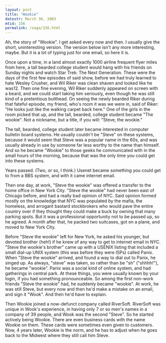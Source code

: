 ```yaml
---
layout: post
title: "Wookie"
datestr: March 30, 2003
mtid: 156
permalink: /saga/156.html
---
```


Ah, the story of "Wookie".  I get asked every now and then.  I usually give the short, uninteresting version.  The version below isn't any more interesting, maybe.  But it is a lot of typing just for one email, so here it is.

Once upon a time, in a land almost exactly 1000 airline frequent flyer miles from here, a tall bearded college student would hang with his friends on Sunday nights and watch Star Trek: The Next Generation.  These were the days of the first few episodes of said show, before we had truly learned to hate Wesley Crusher, and Wil Riker was clean shaven and looked like he was12.  Then one fine evening, Wil Riker suddenly appeared on screen with a beard, and we could start taking him seriously, even though he was still kind of a pretentious butthead.  On seeing the newly bearded Riker during that fateful episode, my friend, who's room it was we were in, said of Riker: "He looks just like the walking carpet back here."  One of the girls in the room picked that up, and the tall, bearded, college student became "The wookie".  Not a nickname, but a title, if you will: "Steve, the wookie."

The tall, bearded, college student later became interested in computer bulletin board systems.  He usually couldn't be "Steve" on these systems, because it would seem that Steve was a popular name in the 60s, and was usually already in use by someone far less worthy to the name than himself.  And so he became "Wookie" to those geeks he communicated with in the small hours of the morning, because that was the only time you could get into these systems.

Years passed.  (Two, or so, I think.)  Usenet became something you could get to from a BBS system, and with it came internet email.

Then one day, at work, "Steve the wookie" was offered a transfer to the home office in New York City.  "Steve the wookie" had never been east of Chicago before, and had a really bad opinion of NYC.  Said opinion formed mostly on the knowledge that NYC was populated by the mafia, the homeless, and arrogant bastard stockbrokers who would pave the entire country over if they thought they could make a buck by owning that many parking spots.  But it was a professional opportunity not to be passed up, so he agreed.  A month after that, he packed two suitcases, got on a plane, and moved to New York City.

Before "Steve the wookie" left for New York, he asked his younger, but devoted brother (heh!) if he knew of any way to get to internet email in NYC.  "Steve the wookie's brother" came up with a USENIX listing that included a small dial-up UNIX system (this was before they were ISPs) called Panix.  When "Steve the wookie" arrived, and found a way to dial out to Panix, he singed up.  As always, "steve" was taken, so rather than be "sh" ("shhhh!"), he became "wookie".  Panix was a social kind of online system, and had gatherings in central park.  At these things, you were usually known by your login, if you had something pronounceable.  So among the first non-work friends "Steve the wookie" had, he suddenly became "wookie".  At work, he was still Steve, but every now and then he'd make a mistake on an email, and sign it "Wook".  And then he'd have to explain.

Then Wookie joined a now-defunct company called RiverSoft.  RiverSoft was unique in Wook's experience, in having only 7 or so men's names in a company of 39 people, and Wook was the second "Steve".  So he started actively being Wookie.  There are even business cards with the name Wookie on them.  These cards were sometimes even given to customers.  Now, 4 years later, Wookie is the norm, and he has to adjust when he goes back to the Midwest where they still call him Steve.

